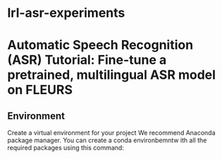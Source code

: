 # lrl-asr-experiments

# Automatic Speech Recognition (ASR) Tutorial: Fine-tune a pretrained, multilingual ASR model on FLEURS

## Environment 

Create a virtual environment for your project We recommend Anaconda package manager. You can create a conda environbemntw ith all the required packages using this command:
